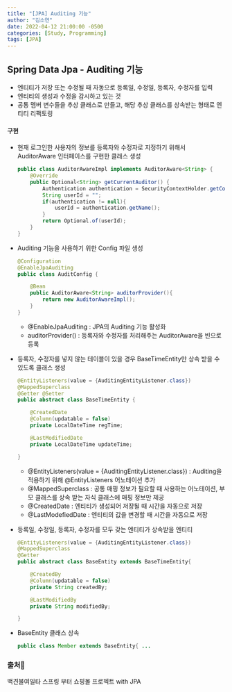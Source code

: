```yaml
---
title: "[JPA] Auditing 기능"
author: "김소연"
date: 2022-04-12 21:00:00 -0500
categories: [Study, Programming]
tags: [JPA]
---
```




## Spring Data Jpa - Auditing 기능

- 엔티티가 저장 또는 수정될 때 자동으로 등록일, 수정일, 등록자, 수정자를 입력
- 엔티티의 생성과 수정을 감시하고 있는 것
- 공통 멤버 변수들을 추상 클래스로 만들고, 해당 추상 클래스를 상속받는 형태로 엔티티 리팩토링



#### 구현

- 현재 로그인한 사용자의 정보를 등록자와 수정자로 지정하기 위해서 AuditorAware 인터페이스를 구현한 클래스 생성

  ```java
  public class AuditorAwareImpl implements AuditorAware<String> {
      @Override
      public Optional<String> getCurrentAuditor() {
          Authentication authentication = SecurityContextHolder.getContext().getAuthentication();
          String userId = "";
          if(authentication != null){
              userId = authentication.getName();
          }
          return Optional.of(userId);
      }
  }
  ```

- Auditing 기능을 사용하기 위한 Config 파일 생성

  ```java
  @Configuration
  @EnableJpaAuditing
  public class AuditConfig {
  
      @Bean
      public AuditorAware<String> auditorProvider(){
          return new AuditorAwareImpl();
      }
  }
  ```

  - @EnableJpaAuditing : JPA의 Auditing 기능 활성화
  - auditorProvider() : 등록자와 수정자를 처리해주는 AuditorAware을 빈으로 등록

- 등록자, 수정자를 넣지 않는 테이블이 있을 경우 BaseTimeEntity만 상속 받을 수 있도록 클래스 생성

  ```java
  @EntityListeners(value = {AuditingEntityListener.class})
  @MappedSuperclass
  @Getter @Setter
  public abstract class BaseTimeEntity {
  
      @CreatedDate
      @Column(updatable = false)
      private LocalDateTime regTime;
  
      @LastModifiedDate
      private LocalDateTime updateTime;
  
  }
  ```

  - @EntityListeners(value = {AuditingEntityListener.class}) : Auditing을 적용하기 위해 @EntityListeners 어노테이션 추가
  - @MappedSuperclass : 공통 매핑 정보가 필요할 때 사용하는 어노테이션, 부모 클래스를 상속 받는 자식 클래스에 매핑 정보만 제공
  - @CreatedDate : 엔티티가 생성되어 저장될 때 시간을 자동으로 저장
  - @LastModefiedDate : 엔티티의 값을 변경할 때 시간을 자동으로 저장

- 등록일, 수정일, 등록자, 수정자를 모두 갖는 엔티티가 상속받을 엔티티

  ```java
  @EntityListeners(value = {AuditingEntityListener.class})
  @MappedSuperclass
  @Getter
  public abstract class BaseEntity extends BaseTimeEntity{
  
      @CreatedBy
      @Column(updatable = false)
      private String createdBy;
  
      @LastModifiedBy
      private String modifiedBy;
  
  }
  ```

- BaseEntity 클래스 상속

  ```java
  public class Member extends BaseEntity{ ...
  ```




### 출처📎

백견불여일타 스프링 부터 쇼핑몰 프로젝트 with JPA